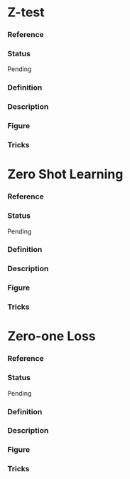 # Z-test
### Reference
### Status
Pending
### Definition
### Description
### Figure
### Tricks

# Zero Shot Learning
### Reference
### Status
Pending
### Definition
### Description
### Figure
### Tricks

# Zero-one Loss
### Reference
### Status
Pending
### Definition
### Description
### Figure
### Tricks

